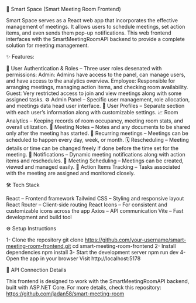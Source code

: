 📅 Smart Space (Smart Meeting Room Frontend)

Smart Space serves as a React web app that incorporates the effective management of meetings. It allows users to schedule meetings, set action items, and even sends them pop-up notifications. This web frontend interfaces with the SmartMeetingRoomAPI backend to provide a complete solution for meeting management.


✨ Features:

🔐 User Authentication & Roles – Three user roles desenated with permissions:
   Admin: Admins have access to the panel, can manage users, and have access to the analytics overview.
   Employee: Responsible for arranging meetings, managing action items, and checking room availability.
   Guest: Very restricted access to join and view meetings along with some assigned tasks.
⚙️ Admin Panel – Specific user management, role allocation, and meetings data head user interface.
👤 User Profiles – Separate section with each user’s information along with customizable settings.
📈 Room Analytics – Keeping records of room occupancy, meeting room stats, and overall utilization.
📝 Meeting Notes – Notes and any documents to be shared only after the meeting has started.
🔁 Recurring meetings – Meetings can be scheduled to happen every day, week, or month.
🗓️ Rescheduling – Meeting details or time can be changed freely if done before the time set for the meeting.
🔔 Notifications – Dynamic meeting notifications along with action items and reschedules.
📆 Meeting Scheduling – Meetings can be created, viewed and managed easily.
📝 Action Items Tracking – Tasks associated with the meeting are assigned and monitored closely.


🛠️ Tech Stack

React – Frontend framework
Tailwind CSS – Styling and responsive layout
React Router – Client-side routing
React Icons – For consistent and customizable icons across the app
Axios – API communication
Vite – Fast development and build tool


⚙️ Setup Instructions

1- Clone the repository
   git clone https://github.com/your-username/smart-meeting-room-frontend.git
   cd smart-meeting-room-frontend
2- Install dependencies
   npm install
3- Start the development server
   npm run dev
4- Open the app in your browser 
   Visit http://localhost:5178


🔗 API Connection Details

This frontend is designed to work with the SmartMeetingRoomAPI backend, built with ASP.NET Core. 
For more details, check this repository:
https://github.com/jadan58/smart-meeting-room
